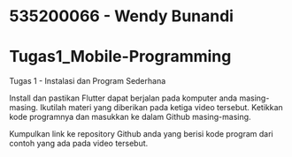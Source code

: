 # 535200066 - Wendy Bunandi

# Tugas1_Mobile-Programming

Tugas 1 - Instalasi dan Program Sederhana

Install dan pastikan Flutter dapat berjalan pada komputer anda masing-masing. Ikutilah materi yang diberikan pada ketiga video tersebut. Ketikkan kode programnya dan masukkan ke dalam Github masing-masing.

Kumpulkan link ke repository Github anda yang berisi kode program dari contoh yang ada pada video tersebut.
